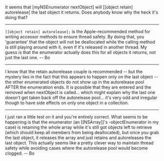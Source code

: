It seems that [myNSEnumerator nextObject] will [[object retain] autorelease] the last object it returns.  Does anybody know why the heck it's doing that?

----

<code>[[object retain] autorelease];</code> is the Apple-recommended method for writing accessor methods to ensure thread safety.  By doing that, you 'guarantee' that the object will not be deallocated while the calling method is still playing around with it, even if it's released in another thread.  My guess is that the enumerator actually does this for all objects it returns, not just the last one. -- Bo

----
I know that the retain autorelease couple is recommended -- but the mystery lies in the fact that this appears to happen only on the last object -- the other enumerated objects do not show up in the autorelease pool AFTER the enumeration ends.  It is possible that they are entered and the removed when nextObject is called... which might explain why the last one doesn't get taken back off the autorelease pool... it's very odd and irregular though to have side effects on only one object in a collection.

----

I just ran a little test on it and you're entirely correct.  What seems to be happening is that the enumerator (an [[NSArray]]'s -objectEnumerator in  my case) is retaining the whole array while it's still got objects left to retrieve (which should keep all members from being deallocated), but once you grab the last object, it releases the array and just retains and autoreleases the last object.  This actually seems like a pretty clever way to maintain thread safety while avoiding cases where the autorelease pool would become clogged.  -- Bo